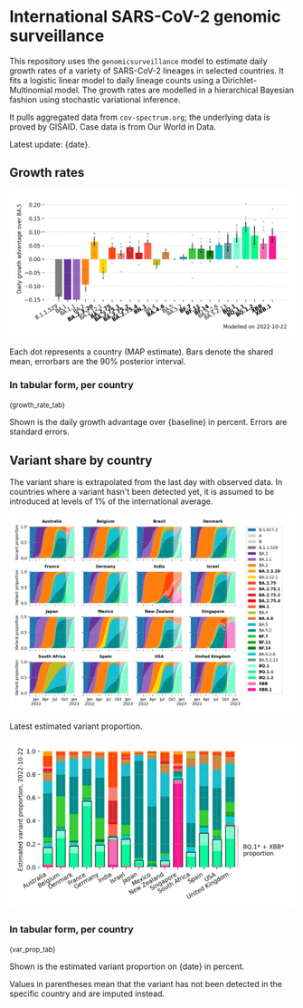 # International SARS-CoV-2 genomic surveillance

This repository uses the `genomicsurveillance` model to estimate daily growth rates of a variety of SARS-CoV-2 lineages in selected countries. It fits a logistic linear model to daily lineage counts using a Dirichlet-Multinomial model. The growth rates are modelled in a hierarchical Bayesian fashion using stochastic variational inference.

It pulls aggregated data from `cov-spectrum.org`; the underlying data is proved by GISAID. Case data is from Our World in Data.

Latest update: {date}.

## Growth rates
![Growth rates](plots/growth-rate-latest.png)

Each dot represents a country (MAP estimate). Bars denote the shared mean, errorbars are the 90% posterior interval.

### In tabular form, per country

<small>{growth_rate_tab}</small>

Shown is the daily growth advantage over {baseline} in percent. Errors are standard errors.

## Variant share by country

The variant share is extrapolated from the last day with observed data. In countries where a variant hasn't been detected yet, it is assumed to be introduced at levels of 1% of the international average. 

![Variant share by country](plots/variant-share-latest.png)

Latest estimated variant proportion.

![Variant share by country](plots/variant-share-bar.png)

### In tabular form, per country

<small>{var_prop_tab}</small>

Shown is the estimated variant proportion on {date} in percent. 

Values in parentheses mean that the variant has not been detected in the specific country and are imputed instead.
